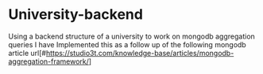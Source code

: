 # University-backend
Using a backend structure of a university to work on mongodb aggregation queries
I have Implemented this as a follow up of the following mongodb article
url[#https://studio3t.com/knowledge-base/articles/mongodb-aggregation-framework/]
